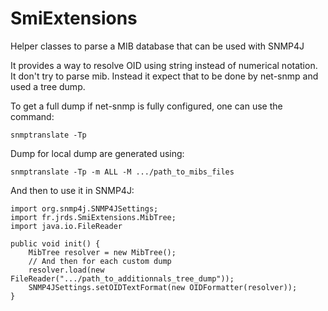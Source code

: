 # SmiExtensions
Helper classes to parse a MIB database that can be used with SNMP4J

It provides a way to resolve OID using string instead of numerical notation. It don't try to parse mib. Instead it expect
that to be done by net-snmp and used a tree dump.

To get a full dump if net-snmp is fully configured, one can use the command:

    snmptranslate -Tp
    
Dump for local dump are generated using:

    snmptranslate -Tp -m ALL -M .../path_to_mibs_files

And then to use it in SNMP4J:

    import org.snmp4j.SNMP4JSettings;
    import fr.jrds.SmiExtensions.MibTree;
    import java.io.FileReader
  
    public void init() {
        MibTree resolver = new MibTree();
        // And then for each custom dump
        resolver.load(new FileReader(".../path_to_additionnals_tree_dump"));
        SNMP4JSettings.setOIDTextFormat(new OIDFormatter(resolver));
    }
